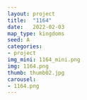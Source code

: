 ```yaml
---
layout: project
title:  "1164"
date:   2022-02-03
map_type: kingdoms
seed: A
categories:
- project
img_mini: 1164_mini.png
img: 1164.png
thumb: thumb02.jpg
carousel:
- 1164.png
---
```

